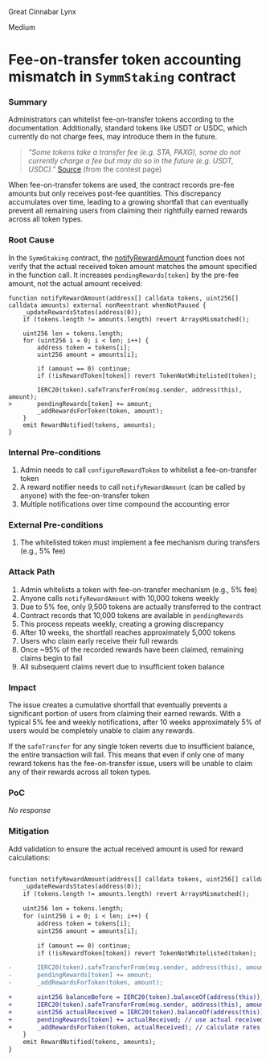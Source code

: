Great Cinnabar Lynx

Medium

# Fee-on-transfer token accounting mismatch in `SymmStaking` contract

### Summary

Administrators can whitelist fee-on-transfer tokens according to the documentation. Additionally, standard tokens like USDT or USDC, which currently do not charge fees, may introduce them in the future.

> _"Some tokens take a transfer fee (e.g. STA, PAXG), some do not currently charge a fee but may do so in the future (e.g. USDT, USDC)."_
[Source](https://github.com/d-xo/weird-erc20?tab=readme-ov-file#fee-on-transfer) (from the contest page)

When fee-on-transfer tokens are used, the contract records pre-fee amounts but only receives post-fee quantities. This discrepancy accumulates over time, leading to a growing shortfall that can eventually prevent all remaining users from claiming their rightfully earned rewards across all token types.

### Root Cause

In the `SymmStaking` contract, the [notifyRewardAmount](https://github.com/sherlock-audit/2025-03-symm-io-stacking/blob/d7cf7fc96af1c25b53a7b500a98b411cd018c0d3/token/contracts/staking/SymmStaking.sol#L275-L292) function does not verify that the actual received token amount matches the amount specified in the function call. It increases `pendingRewards[token]` by the pre-fee amount, not the actual amount received:

```solidity
function notifyRewardAmount(address[] calldata tokens, uint256[] calldata amounts) external nonReentrant whenNotPaused {
    _updateRewardsStates(address(0));
    if (tokens.length != amounts.length) revert ArraysMismatched();

    uint256 len = tokens.length;
    for (uint256 i = 0; i < len; i++) {
        address token = tokens[i];
        uint256 amount = amounts[i];

        if (amount == 0) continue;
        if (!isRewardToken[token]) revert TokenNotWhitelisted(token);

        IERC20(token).safeTransferFrom(msg.sender, address(this), amount);
>       pendingRewards[token] += amount;
        _addRewardsForToken(token, amount);
    }
    emit RewardNotified(tokens, amounts);
}
```

### Internal Pre-conditions

1. Admin needs to call `configureRewardToken` to whitelist a fee-on-transfer token
2. A reward notifier needs to call `notifyRewardAmount` (can be called by anyone) with the fee-on-transfer token
3. Multiple notifications over time compound the accounting error

### External Pre-conditions

1. The whitelisted token must implement a fee mechanism during transfers (e.g., 5% fee)

### Attack Path

1. Admin whitelists a token with fee-on-transfer mechanism (e.g., 5% fee)
2. Anyone calls `notifyRewardAmount` with 10,000 tokens weekly
3. Due to 5% fee, only 9,500 tokens are actually transferred to the contract
4. Contract records that 10,000 tokens are available in `pendingRewards`
5. This process repeats weekly, creating a growing discrepancy
6. After 10 weeks, the shortfall reaches approximately 5,000 tokens
7. Users who claim early receive their full rewards
8. Once ~95% of the recorded rewards have been claimed, remaining claims begin to fail
9. All subsequent claims revert due to insufficient token balance

### Impact

The issue creates a cumulative shortfall that eventually prevents a significant portion of users from claiming their earned rewards. With a typical 5% fee and weekly notifications, after 10 weeks approximately 5% of users would be completely unable to claim any rewards.

If the `safeTransfer` for any single token reverts due to insufficient balance, the entire transaction will fail. This means that even if only one of many reward tokens has the fee-on-transfer issue, users will be unable to claim any of their rewards across all token types.

### PoC

_No response_

### Mitigation

Add validation to ensure the actual received amount is used for reward calculations:

```diff

function notifyRewardAmount(address[] calldata tokens, uint256[] calldata amounts) external nonReentrant whenNotPaused {
    _updateRewardsStates(address(0));
    if (tokens.length != amounts.length) revert ArraysMismatched();

    uint256 len = tokens.length;
    for (uint256 i = 0; i < len; i++) {
        address token = tokens[i];
        uint256 amount = amounts[i];

        if (amount == 0) continue;
        if (!isRewardToken[token]) revert TokenNotWhitelisted(token);

-       IERC20(token).safeTransferFrom(msg.sender, address(this), amount);
-       pendingRewards[token] += amount;
-       _addRewardsForToken(token, amount);

+       uint256 balanceBefore = IERC20(token).balanceOf(address(this));
+       IERC20(token).safeTransferFrom(msg.sender, address(this), amount);
+       uint256 actualReceived = IERC20(token).balanceOf(address(this)) - balanceBefore;
+       pendingRewards[token] += actualReceived; // use actual received amount
+       _addRewardsForToken(token, actualReceived); // calculate rates with actual amount
    }
    emit RewardNotified(tokens, amounts);
}
```